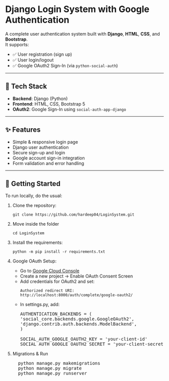 # Django Login System with Google Authentication

A complete user authentication system built with **Django**, **HTML**, **CSS**, and **Bootstrap**.  
It supports:

- ✅ User registration (sign up)
- ✅ User login/logout
- ✅ Google OAuth2 Sign-In (via `python-social-auth`)

---

## 🔧 Tech Stack

- **Backend**: Django (Python)
- **Frontend**: HTML, CSS, Bootstrap 5
- **OAuth2**: Google Sign-In using `social-auth-app-django`

---

## ✨ Features

- Simple & responsive login page
- Django user authentication
- Secure sign-up and login
- Google account sign-in integration
- Form validation and error handling

---

## 🚀 Getting Started

To run locally, do the usual:
1. Clone the repository:
   ```
   git clone https://github.com/hardeep04/LoginSystem.git
   ```
2. Move inside the folder
   ```
   cd LoginSystem
   ```
3. Install the requirements:
   ```
   python -m pip install -r requirements.txt
   ```
4. Google OAuth Setup:
   - Go to [Google Cloud Console](https://console.cloud.google.com/)
   - Create a new project → Enable OAuth Consent Screen
   - Add credentials for OAuth2 and set:
     ```
     Authorized redirect URI: http://localhost:8000/auth/complete/google-oauth2/
     ```
   - In settings.py, add:
     <pre>
     AUTHENTICATION_BACKENDS = (
     'social_core.backends.google.GoogleOAuth2',
     'django.contrib.auth.backends.ModelBackend',
     )

     SOCIAL_AUTH_GOOGLE_OAUTH2_KEY = 'your-client-id'
     SOCIAL_AUTH_GOOGLE_OAUTH2_SECRET = 'your-client-secret' </pre>  
  
5. Migrations & Run
     <pre>
     python manage.py makemigrations
     python manage.py migrate
     python manage.py runserver </pre>
